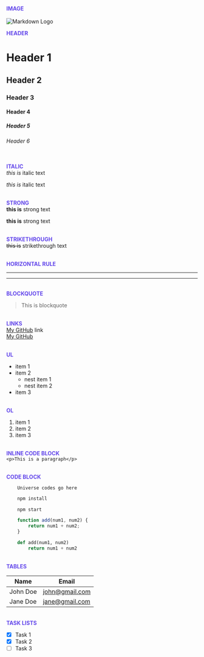 <!-- Image -->
</br><span style="color:#6246ea; font-weight: bold">IMAGE</span></br></br>
![Markdown Logo](https://markdown-here.com/img/icon256.png)

<!-- Heading -->
<span style="color:#6246ea; font-weight: bold">HEADER</br></span>
# Header 1
## Header 2
### Header 3
#### Header 4
##### Header 5
###### Header 6

<!-- Italic -->
</br><span style="color:#6246ea; font-weight: bold">ITALIC</span></br>
*this is* italic text 

_this is_ italic text 

<!-- Strong -->
</br><span style="color:#6246ea; font-weight: bold">STRONG</span></br>
**this is** strong text 

__this is__ strong text 


<!-- Strikethrough -->
</br><span style="color:#6246ea; font-weight: bold">STRIKETHROUGH</span></br>
~~this is~~ strikethrough text


<!-- Horizontal rule -->
</br><span style="color:#6246ea; font-weight: bold">HORIZONTAL RULE</span></br>
___
---

<!-- Blockquote -->
</br><span style="color:#6246ea; font-weight: bold">BLOCKQUOTE</span></br>
> This is blockquote

<!-- Links -->
</br><span style="color:#6246ea; font-weight: bold">LINKS</span></br>
[My GitHub](https://github.com/matintynn) link </br>
[My GitHub](https://github.com/matintynn "Matin GitHub")

<!-- Ul -->
</br><span style="color:#6246ea; font-weight: bold">UL</span></br>
* item 1
* item 2
    * nest item 1
    * nest item 2
* item 3

<!-- Ol -->
</br><span style="color:#6246ea; font-weight: bold">OL</span></br>
1. item 1
1. item 2
1. item 3

<!-- Inline code block -->
</br><span style="color:#6246ea; font-weight: bold">INLINE CODE BLOCK</span></br>
`<p>This is a paragraph</p>`


<!-- Codeblock -->
</br><span style="color:#6246ea; font-weight: bold">CODE BLOCK</span></br>
```
    Universe codes go here
```

```Bash
    npm install

    npm start
```

```javascript
    function add(num1, num2) {
        return num1 + num2;
    }
```

```python
    def add(num1, num2)
        return num1 + num2
```


<!-- Tables  -->
</br><span style="color:#6246ea; font-weight: bold"> TABLES</span></br>

| Name     | Email          |
| -------- | -------------- |
| John Doe | john@gmail.com |
| Jane Doe | jane@gmail.com |

<!-- Task lists  -->
</br><span style="color:#6246ea; font-weight: bold"> TASK LISTS</span></br>
* [x] Task 1
* [x] Task 2
* [ ] Task 3